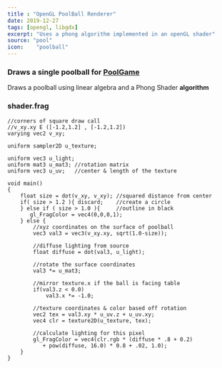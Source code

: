 ```yaml
---
title : "OpenGL PoolBall Renderer"
date: 2019-12-27
tags: [opengl, libgdx]
excerpt: "Uses a phong algorithm implemented in an openGL shader"
source: "pool"
icon:    "poolball"
---
```

### Draws a single poolball for <a href="/PoolGame">PoolGame</a>
Draws a poolball using linear algebra and a Phong Shader **algorithm**
<script src="soundmanager2-setup.js" id="setup"></script>
<script src="soundmanager2-jsmin.js" id="jsmin"></script>
<div id="embed-html"></div>
<script type="text/javascript" src="/PoolBall/html.nocache.js"></script>
<script>
  function handleMouseDown(evt) {
    evt.preventDefault();
    evt.stopPropagation();
    evt.target.style.cursor = 'default';
    window.focus();
  }

  function handleMouseUp(evt) {
    evt.preventDefault();
    evt.stopPropagation();
    evt.target.style.cursor = '';
  }
  document.getElementById('embed-html').addEventListener('mousedown', handleMouseDown, false);
  document.getElementById('embed-html').addEventListener('mouseup', handleMouseUp, false);
</script>

### shader.frag
~~~
//corners of square draw call
//v_xy.xy E ([-1.2,1.2] , [-1.2,1.2])
varying vec2 v_xy;

uniform sampler2D u_texture;

uniform vec3 u_light;
uniform mat3 u_mat3; //rotation matrix
uniform vec3 u_uv;   //center & length of the texture

void main()
{
    float size = dot(v_xy, v_xy); //squared distance from center
    if( size > 1.2 ){ discard;    //create a circle
    } else if ( size > 1.0 ){     //outline in black
       gl_FragColor = vec4(0,0,0,1);
    } else {
        //xyz coordinates on the surface of poolball
        vec3 val3 = vec3(v_xy.xy, sqrt(1.0-size));
        
        //diffuse lighting from source
        float diffuse = dot(val3, u_light);
        
        //rotate the surface coordinates
        val3 *= u_mat3;
        
        //mirror texture.x if the ball is facing table
        if(val3.z < 0.0)
            val3.x *= -1.0;
        
        //texture coordinates & color based off rotation
        vec2 tex = val3.xy * u_uv.z + u_uv.xy;
        vec4 clr = texture2D(u_texture, tex);
        
        //calculate lighting for this pixel
        gl_FragColor = vec4(clr.rgb * (diffuse * .8 + 0.2)
           + pow(diffuse, 16.0) * 0.8 + .02, 1.0);
    }
}
~~~
